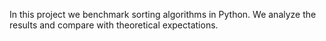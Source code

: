 In this project we benchmark sorting algorithms in Python. We analyze the results and compare with theoretical expectations.
